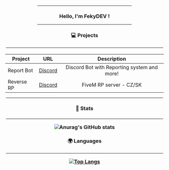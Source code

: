 <div align="center">

<hr width = "300vw">

<h3 align="center">Hello, I'm FekyDEV !</h3>
  
<hr width = "300vw">

<h3>💻 Projects<h3>

<hr width = "500vw">
  
 
<h4>

| Project        | URL           | Description |
| ------------- |:-------------:|:--------------:|
| Report Bot|[Discord](https://discord.gg/sKKEyUn)| Discord Bot with Reporting system and more!|
| Reverse RP|[Discord](https://discord.gg/RTDwhGRNej)| FiveM RP server - CZ/SK|
<hr width = "500vw">

  
 <h3>📕 Stats<h3>

<hr width = "500vw">
   
![Anurag's GitHub stats](https://github-readme-stats.vercel.app/api?username=FekyDEV&show_icons=true&theme=radical)

   
 <h3>🌍 Languages<h3>

<hr width = "500vw">
   
[![Top Langs](https://github-readme-stats.vercel.app/api/top-langs/?username=FekyDEV&layout=compact)](https://github.com/fekyDEV/github-readme-stats)
